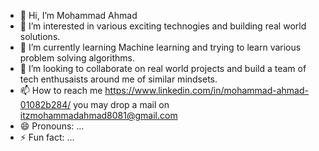 - 👋 Hi, I’m Mohammad Ahmad
- 👀 I’m interested in various exciting technogies and building real world solutions.
- 🌱 I’m currently learning Machine learning and trying to learn various problem solving algorithms.
- 💞️ I’m looking to collaborate on real world projects and build a team of tech enthusaists around me of similar mindsets.
- 📫 How to reach me https://www.linkedin.com/in/mohammad-ahmad-01082b284/   you may drop  a mail on itzmohammadahmad8081@gmail.com
- 😄 Pronouns: ...
- ⚡ Fun fact: ...

<!---
coder-punk/coder-punk is a ✨ special ✨ repository because its `README.md` (this file) appears on your GitHub profile.
You can click the Preview link to take a look at your changes.
--->
